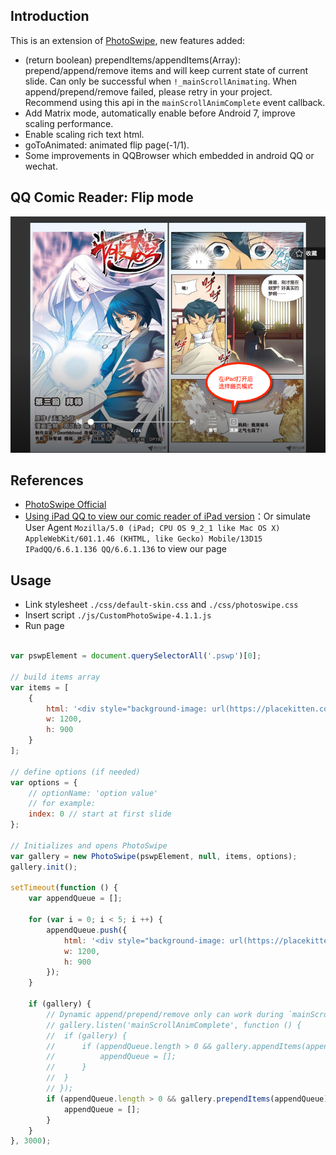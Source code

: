 ## Introduction

This is an extension of [PhotoSwipe](https://github.com/dimsemenov/PhotoSwipe), new features added:
* (return boolean) prependItems/appendItems(Array): prepend/append/remove items and will keep current state of current slide. Can only be successful when `!_mainScrollAnimating`. When append/prepend/remove failed, please retry in your project. Recommend using this api in the `mainScrollAnimComplete` event callback.
* Add Matrix mode, automatically enable before Android 7, improve scaling performance.
* Enable scaling rich text html.
* goToAnimated: animated flip page(-1/1).
* Some improvements in QQBrowser which embedded in android QQ or wechat.

## QQ Comic Reader: Flip mode

![](https://raw.githubusercontent.com/icese7en/CustomPhotoSwipe/master/assets/img/snapshot.png)

## References

* [PhotoSwipe Official](https://github.com/dimsemenov/PhotoSwipe)
* [Using iPad QQ to view our comic reader of iPad version](http://dm.vip.qq.com/club/client/ipadComic/html/large-scale/comic/reader.html?_wv=1&_secondWebView=1&fromWeb=1&direct=1&platId=110&_nav_bgclr=0x000000&_nav_txtclr=0xFFFFFF&_nav_alpha=178&_nav_shade=1&_wv_bgclr=0x333333&id=531040&sectionId=3&type=3&_pwv=15)：Or simulate User Agent `Mozilla/5.0 (iPad; CPU OS 9_2_1 like Mac OS X) AppleWebKit/601.1.46 (KHTML, like Gecko) Mobile/13D15 IPadQQ/6.6.1.136 QQ/6.6.1.136` to view our page

## Usage

* Link stylesheet `./css/default-skin.css` and `./css/photoswipe.css`
* Insert script `./js/CustomPhotoSwipe-4.1.1.js`
* Run page

```javascript

var pswpElement = document.querySelectorAll('.pswp')[0];

// build items array
var items = [
    {
        html: '<div style="background-image: url(https://placekitten.com/1200/900)"></div>',
        w: 1200,
        h: 900
    }
];

// define options (if needed)
var options = {
    // optionName: 'option value'
    // for example:
    index: 0 // start at first slide
};

// Initializes and opens PhotoSwipe
var gallery = new PhotoSwipe(pswpElement, null, items, options);
gallery.init();

setTimeout(function () {
    var appendQueue = [];

    for (var i = 0; i < 5; i ++) {
        appendQueue.push({
            html: '<div style="background-image: url(https://placekitten.com/1200/900)"></div>',
            w: 1200,
            h: 900
        });
    }

    if (gallery) {
        // Dynamic append/prepend/remove only can work during `mainScrollAnimComplete`
        // gallery.listen('mainScrollAnimComplete', function () {
        // 	if (gallery) {
        // 		if (appendQueue.length > 0 && gallery.appendItems(appendQueue)) {
        // 			appendQueue = [];
        // 		}
        // 	}
        // });
        if (appendQueue.length > 0 && gallery.prependItems(appendQueue)) {
            appendQueue = [];
        }
    }
}, 3000);

```
